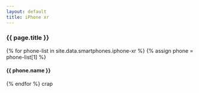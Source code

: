```yaml
---
layout: default
title: iPhone xr
---
```


<div class="container">
  <h3>{{ page.title }}</h3>
  {% for phone-list in site.data.smartphones.iphone-xr %}
  {% assign phone = phone-list[1] %}
  <h4>{{ phone.name }}</h4>
  {% endfor %}
  crap
</div>
